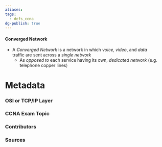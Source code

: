 ```yaml
---
aliases: 
tags:
  - defs_ccna
dg-publish: true
---
```

#### Converged Network
- A *Converged Network* is a network in which *voice*, *video*, and *data* traffic are sent across a *single network*
	- As *opposed to* each service having its own, *dedicated network* (e.g. telephone copper lines)





# Metadata
### OSI or TCP/IP Layer

### CCNA Exam Topic

### Contributors

### Sources

